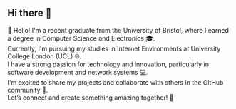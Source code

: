 ## Hi there 👋

<!--
**mk20661/mk20661** is a ✨ _special_ ✨ repository because its `README.md` (this file) appears on your GitHub profile.

Here are some ideas to get you started:

- 🔭 I’m currently working on ...
- 🌱 I’m currently learning ...
- 👯 I’m looking to collaborate on ...
- 🤔 I’m looking for help with ...
- 💬 Ask me about ...
- 📫 How to reach me: ...
- 😄 Pronouns: ...
- ⚡ Fun fact: ...
-->
👋 Hello! I'm a recent graduate from the University of Bristol, where I earned a degree in Computer Science and Electronics 🎓.  
Currently, I'm pursuing my studies in Internet Environments at University College London (UCL) 🌐.  
I have a strong passion for technology and innovation, particularly in software development and network systems 💻.  
I'm excited to share my projects and collaborate with others in the GitHub community 🤝.  
Let’s connect and create something amazing together! 🚀  
